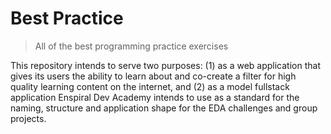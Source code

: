 # Best Practice

> All of the best programming practice exercises

This repository intends to serve two purposes: (1) as a web application that gives its users the ability to learn about and co-create a filter for high quality learning content on the internet, and (2) as a model fullstack application Enspiral Dev Academy intends to use as a standard for the naming, structure and application shape for the EDA challenges and group projects.
